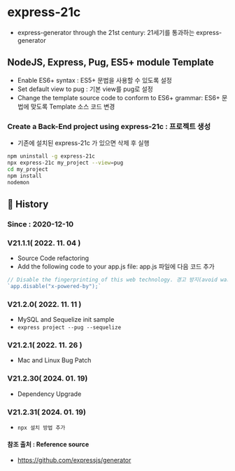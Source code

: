 # express-21c

- express-generator through the 21st century: 21세기를 통과하는 express-generator  
  
## NodeJS, Express, Pug, ES5+ module Template

- Enable ES6+ syntax : ES5+ 문법을 사용할 수 있도록 설정  
- Set default view to pug : 기본 view를 pug로 설정  
- Change the template source code to conform to ES6+ grammar: ES6+ 문법에 맞도록 Template 소스 코드 변경  

### Create a Back-End project using express-21c : 프로젝트 생성 
- 기존에 설치된 express-21c 가 있으면 삭제 후 실행
```sh
npm uninstall -g express-21c
npx express-21c my_project --view=pug 
cd my_project
npm install
nodemon
```

## :carousel_horse: History

### Since : 2020-12-10
### V21.1.1( 2022. 11. 04 )

- Source Code refactoring
- Add the following code to your app.js file: app.js 파일에 다음 코드 추가  
 
```js
// Disable the fingerprinting of this web technology. 경고 방지(avoid warning)  
`app.disable("x-powered-by");`
```   

### V21.2.0( 2022. 11. 11 )

- MySQL and Sequelize init sample
- `express project --pug --sequelize`

### V21.2.1( 2022. 11. 26 )

- Mac and Linux Bug Patch

### V21.2.30( 2024. 01. 19)

- Dependency Upgrade

### V21.2.31( 2024. 01. 19)

- `npx 설치 방법 추가`

#### 참조 출처 : Reference source

- <https://github.com/expressjs/generator>
